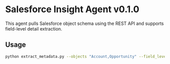 # Salesforce Insight Agent v0.1.0

This agent pulls Salesforce object schema using the REST API and supports field-level detail extraction.

## Usage

```bash
python extract_metadata.py --objects "Account,Opportunity" --field_level
